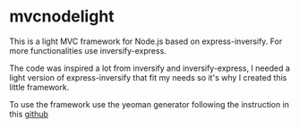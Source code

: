 # mvcnodelight

This is a light MVC framework for Node.js based on express-inversify. For more functionalities use inversify-express.

The code was inspired a lot from inversify and inversify-express, I needed a light
version of express-inversify that fit my needs so it's why I created this little framework.

To use the framework use the yeoman generator following the instruction in this [github](https://github.com/Hartdrooz/generator-mvc-light)
